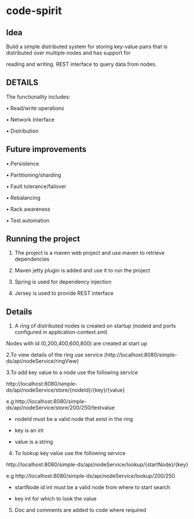# code-spirit
Idea
-----------------------------------------------------------------------

Build a simple distributed system for storing key-value pairs that is distributed over multiple nodes and has support for 

reading and writing. REST interface to query data from nodes.

DETAILS
-----------------------------------------------------------------------

The functionality includes:

• Read/write operations

• Network Interface

• Distribution

Future improvements
-----------------------------------------------------------------------

• Persistence

• Partitioning/sharding

• Fault tolerance/failover

• Rebalancing

• Rack awareness

• Test automation


Running the project
-----------------------------------------------------------------------

1. The project is a maven web project and use maven to retrieve dependencies

2. Maven jetty plugin is added and use it to run the project

3. Spring is used for dependency injection

4. Jersey is used to provide REST interface


Details
-----------------------------------------------------------------------

1. A ring of distributed nodes is created on startup (nodeid and ports configured in application-context.xml)

Nodes with id (0,200,400,600,800) are created at start up


2.To view details of the ring use service (http://localhost:8080/simple-ds/api/nodeService/ringView)


3.To add key value to a node use the following service

http://localhost:8080/simple-ds/api/nodeService/store/{nodeId}/{key}/{value}

e.g http://localhost:8080/simple-ds/api/nodeService/store/200/250/testvalue

- nodeId must be a valid node that exist in the ring

- key is an int

- value is a string


4. To lookup key value use the following service

http://localhost:8080/simple-ds/api/nodeService/lookup/{startNode}/{key}

e.g http://localhost:8080/simple-ds/api/nodeService/lookup/200/250

- startNode id int must be a valid node from where to start search

- key int for which to look the value


5. Doc and comments are added to code where required

